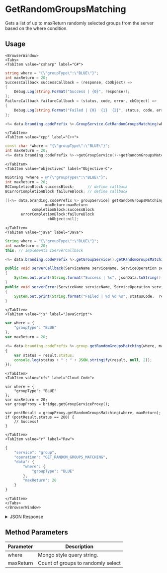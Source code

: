 # GetRandomGroupsMatching

Gets a list of up to maxReturn randomly selected groups from the server based on the where condition.

<PartialServop service_name="group" operation_name="GET_RANDOM_GROUPS_MATCHING" />

## Usage

```mdx-code-block
<BrowserWindow>
<Tabs>
<TabItem value="csharp" label="C#">
```

```csharp
string where = "{\"groupType\":\"BLUE\"}";
int maxReturn = 20;
SuccessCallback successCallback = (response, cbObject) =>
{
    Debug.Log(string.Format("Success | {0}", response));
};
FailureCallback failureCallback = (status, code, error, cbObject) =>
{
    Debug.Log(string.Format("Failed | {0}  {1}  {2}", status, code, error));
};

<%= data.branding.codePrefix %>.GroupService.GetRandomGroupsMatching(where, maxReturn, successCallback, failureCallback);
```

```mdx-code-block
</TabItem>
<TabItem value="cpp" label="C++">
```

```cpp
const char *where = "{\"groupType\":\"BLUE\"}";
int maxReturn = 20;
<%= data.branding.codePrefix %>->getGroupService()->getRandomGroupsMatching(where, maxReturn, this);
```

```mdx-code-block
</TabItem>
<TabItem value="objectivec" label="Objective-C">
```

```objectivec
NSString *where = @"{\"groupType\":\"BLUE\"}";
int maxReturn = 20;
BCCompletionBlock successBlock;      // define callback
BCErrorCompletionBlock failureBlock; // define callback

[[<%= data.branding.codePrefix %> groupService] getRandomGroupsMatching:where
                  maxReturn:maxReturn
            completionBlock:successBlock
       errorCompletionBlock:failureBlock
                   cbObject:nil];
```

```mdx-code-block
</TabItem>
<TabItem value="java" label="Java">
```

```java
String where = "{\"groupType\":\"BLUE\"}";
int maxReturn = 20;
this; // implements IServerCallback

<%= data.branding.codePrefix %>.getGroupService().getRandomGroupsMatching(where, maxReturn, this);

public void serverCallback(ServiceName serviceName, ServiceOperation serviceOperation, JSONObject jsonData)
{
    System.out.print(String.format("Success | %s", jsonData.toString()));
}
public void serverError(ServiceName serviceName, ServiceOperation serviceOperation, int statusCode, int reasonCode, String jsonError)
{
    System.out.print(String.format("Failed | %d %d %s", statusCode,  reasonCode, jsonError.toString()));
}
```

```mdx-code-block
</TabItem>
<TabItem value="js" label="JavaScript">
```

```javascript
var where = {
    "groupType": "BLUE"
};
var maxReturn = 20;

<%= data.branding.codePrefix %>.group.getRandomGroupsMatching(where, maxReturn, result =>
{
	var status = result.status;
	console.log(status + " : " + JSON.stringify(result, null, 2));
});
```

```mdx-code-block
</TabItem>
<TabItem value="cfs" label="Cloud Code">
```

```cfscript
var where = {
    "groupType": "BLUE"
};
var maxReturn = 20;
var groupProxy = bridge.getGroupServiceProxy();

var postResult = groupProxy.getRandomGroupsMatching(where, maxReturn);
if (postResult.status == 200) {
    // Success!
}
```

```mdx-code-block
</TabItem>
<TabItem value="r" label="Raw">
```

```r
{
	"service": "group",
	"operation": "GET_RANDOM_GROUPS_MATCHING",
	"data": {
		"where": {
			"groupType": "BLUE"
		},
		"maxReturn": 20
	}
}
```

```mdx-code-block
</TabItem>
</Tabs>
</BrowserWindow>
```

<details>
<summary>JSON Response</summary>

```json
{
  "data": {
    "count": 1,
    "groups": [
      {
        "gameId": "12345",
        "groupId": "b7b590e0-0e27-47ef-8bf5-03a3b4e34475",
        "ownerId": "77ce8889-20b7-4d01-b248-e0beb747f1b4",
        "name": "myGroupName",
        "groupType": "myGroupType",
        "createdAt": 1561472696504,
        "updatedAt": 1561472696504,
        "members": {
          "77ce8889-20b7-4d01-b248-e0beb747f1b4": {
            "role": "OWNER",
            "attributes": {}
          }
        },
        "pendingMembers": {},
        "version": 1,
        "data": {},
        "summaryData": {},
        "isOpenGroup": true,
        "defaultMemberAttributes": {},
        "memberCount": 1,
        "invitedPendingMemberCount": 0,
        "requestingPendingMemberCount": 0,
        "acl": {
          "member": 2,
          "other": 0
        }
      }
    ]
  },
  "status": 200
}
```
</details>

## Method Parameters
Parameter | Description
--------- | -----------
where | Mongo style query string. 
maxReturn | Count of groups to randomly select 


